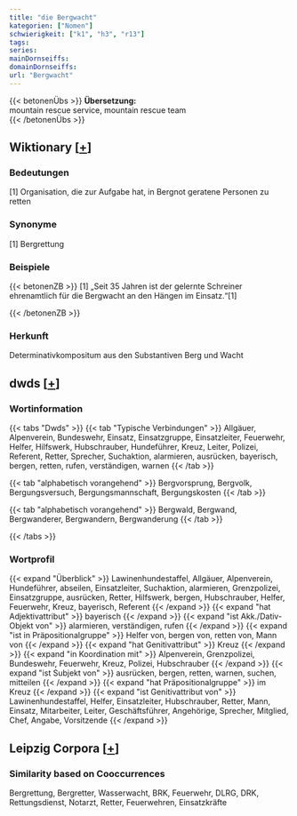 ```yaml
---
title: "die Bergwacht"
kategorien: ["Nomen"]
schwierigkeit: ["k1", "h3", "r13"]
tags:
series:
mainDornseiffs:
domainDornseiffs:
url: "Bergwacht"
---
```


{{< betonenÜbs >}}
**Übersetzung:**  
mountain rescue service, mountain rescue team  
{{< /betonenÜbs >}}

## Wiktionary [[+](https://de.wiktionary.org/wiki/Bergwacht)]

### Bedeutungen
[1] Organisation, die zur  Aufgabe hat, in Bergnot geratene Personen zu retten  

### Synonyme
[1] Bergrettung  

### Beispiele
{{< betonenZB >}}
[1] „Seit 35 Jahren ist der gelernte Schreiner ehrenamtlich für die Bergwacht an den Hängen im Einsatz.“[1]  

{{< /betonenZB >}}
### Herkunft
Determinativkompositum aus den Substantiven Berg und Wacht  



## dwds [[+](https://www.dwds.de/wb/Bergwacht)]

### Wortinformation
{{< tabs "Dwds" >}}
{{< tab "Typische Verbindungen" >}}
Allgäuer, Alpenverein, Bundeswehr, Einsatz, Einsatzgruppe, Einsatzleiter, Feuerwehr, Helfer, Hilfswerk, Hubschrauber, Hundeführer, Kreuz, Leiter, Polizei, Referent, Retter, Sprecher, Suchaktion, alarmieren, ausrücken, bayerisch, bergen, retten, rufen, verständigen, warnen
{{< /tab >}}

{{< tab "alphabetisch vorangehend" >}}
Bergvorsprung, Bergvolk, Bergungsversuch, Bergungsmannschaft, Bergungskosten
{{< /tab >}}

{{< tab "alphabetisch vorangehend" >}}
Bergwald, Bergwand, Bergwanderer, Bergwandern, Bergwanderung
{{< /tab >}}

{{< /tabs >}}

### Wortprofil
{{< expand "Überblick" >}} Lawinenhundestaffel, Allgäuer, Alpenverein, Hundeführer, abseilen, Einsatzleiter, Suchaktion, alarmieren, Grenzpolizei, Einsatzgruppe, ausrücken, Retter, Hilfswerk, bergen, Hubschrauber, Helfer, Feuerwehr, Kreuz, bayerisch, Referent {{< /expand >}}
{{< expand "hat Adjektivattribut" >}} bayerisch {{< /expand >}}
{{< expand "ist Akk./Dativ-Objekt von" >}} alarmieren, verständigen, rufen {{< /expand >}}
{{< expand "ist in Präpositionalgruppe" >}} Helfer von, bergen von, retten von, Mann von {{< /expand >}}
{{< expand "hat Genitivattribut" >}} Kreuz {{< /expand >}}
{{< expand "in Koordination mit" >}} Alpenverein, Grenzpolizei, Bundeswehr, Feuerwehr, Kreuz, Polizei, Hubschrauber {{< /expand >}}
{{< expand "ist Subjekt von" >}} ausrücken, bergen, retten, warnen, suchen, mitteilen {{< /expand >}}
{{< expand "hat Präpositionalgruppe" >}} im Kreuz {{< /expand >}}
{{< expand "ist Genitivattribut von" >}} Lawinenhundestaffel, Helfer, Einsatzleiter, Hubschrauber, Retter, Mann, Einsatz, Mitarbeiter, Leiter, Geschäftsführer, Angehörige, Sprecher, Mitglied, Chef, Angabe, Vorsitzende {{< /expand >}}

## Leipzig Corpora [[+](https://corpora.uni-leipzig.de/en/res?word=Bergwacht&corpusId=deu_newscrawl-public_2018)]


### Similarity based on Cooccurrences
Bergrettung, Bergretter, Wasserwacht, BRK, Feuerwehr, DLRG, DRK, Rettungsdienst, Notarzt, Retter, Feuerwehren, Einsatzkräfte

